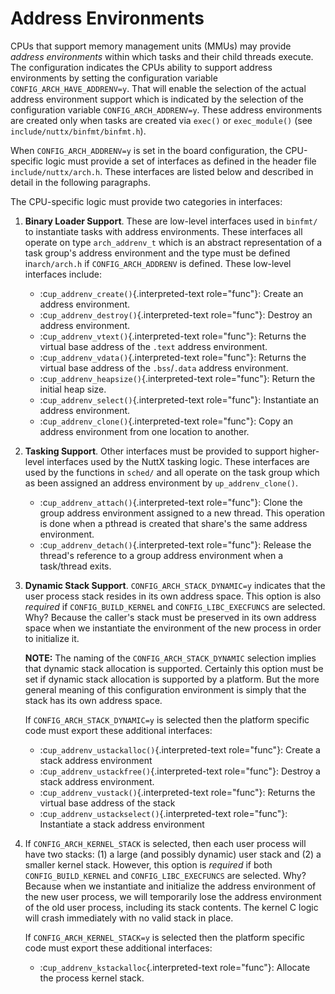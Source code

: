 Address Environments
====================

CPUs that support memory management units (MMUs) may provide *address
environments* within which tasks and their child threads execute. The
configuration indicates the CPUs ability to support address environments
by setting the configuration variable `CONFIG_ARCH_HAVE_ADDRENV=y`. That
will enable the selection of the actual address environment support
which is indicated by the selection of the configuration variable
`CONFIG_ARCH_ADDRENV=y`. These address environments are created only
when tasks are created via `exec()` or `exec_module()` (see
`include/nuttx/binfmt/binfmt.h`).

When `CONFIG_ARCH_ADDRENV=y` is set in the board configuration, the
CPU-specific logic must provide a set of interfaces as defined in the
header file `include/nuttx/arch.h`. These interfaces are listed below
and described in detail in the following paragraphs.

The CPU-specific logic must provide two categories in interfaces:

1.  **Binary Loader Support**. These are low-level interfaces used in
    `binfmt/` to instantiate tasks with address environments. These
    interfaces all operate on type `arch_addrenv_t` which is an abstract
    representation of a task group\'s address environment and the type
    must be defined in`arch/arch.h` if `CONFIG_ARCH_ADDRENV` is defined.
    These low-level interfaces include:

    -   :c`up_addrenv_create()`{.interpreted-text role="func"}: Create
        an address environment.
    -   :c`up_addrenv_destroy()`{.interpreted-text role="func"}: Destroy
        an address environment.
    -   :c`up_addrenv_vtext()`{.interpreted-text role="func"}: Returns
        the virtual base address of the `.text` address environment.
    -   :c`up_addrenv_vdata()`{.interpreted-text role="func"}: Returns
        the virtual base address of the `.bss`/`.data` address
        environment.
    -   :c`up_addrenv_heapsize()`{.interpreted-text role="func"}: Return
        the initial heap size.
    -   :c`up_addrenv_select()`{.interpreted-text role="func"}:
        Instantiate an address environment.
    -   :c`up_addrenv_clone()`{.interpreted-text role="func"}: Copy an
        address environment from one location to another.

2.  **Tasking Support**. Other interfaces must be provided to support
    higher-level interfaces used by the NuttX tasking logic. These
    interfaces are used by the functions in `sched/` and all operate on
    the task group which as been assigned an address environment by
    `up_addrenv_clone()`.

    -   :c`up_addrenv_attach()`{.interpreted-text role="func"}: Clone
        the group address environment assigned to a new thread. This
        operation is done when a pthread is created that share\'s the
        same address environment.
    -   :c`up_addrenv_detach()`{.interpreted-text role="func"}: Release
        the thread\'s reference to a group address environment when a
        task/thread exits.

3.  **Dynamic Stack Support**. `CONFIG_ARCH_STACK_DYNAMIC=y` indicates
    that the user process stack resides in its own address space. This
    option is also *required* if `CONFIG_BUILD_KERNEL` and
    `CONFIG_LIBC_EXECFUNCS` are selected. Why? Because the caller\'s
    stack must be preserved in its own address space when we instantiate
    the environment of the new process in order to initialize it.

    **NOTE:** The naming of the `CONFIG_ARCH_STACK_DYNAMIC` selection
    implies that dynamic stack allocation is supported. Certainly this
    option must be set if dynamic stack allocation is supported by a
    platform. But the more general meaning of this configuration
    environment is simply that the stack has its own address space.

    If `CONFIG_ARCH_STACK_DYNAMIC=y` is selected then the platform
    specific code must export these additional interfaces:

    -   :c`up_addrenv_ustackalloc()`{.interpreted-text role="func"}:
        Create a stack address environment
    -   :c`up_addrenv_ustackfree()`{.interpreted-text role="func"}:
        Destroy a stack address environment.
    -   :c`up_addrenv_vustack()`{.interpreted-text role="func"}: Returns
        the virtual base address of the stack
    -   :c`up_addrenv_ustackselect()`{.interpreted-text role="func"}:
        Instantiate a stack address environment

4.  If `CONFIG_ARCH_KERNEL_STACK` is selected, then each user process
    will have two stacks: (1) a large (and possibly dynamic) user stack
    and (2) a smaller kernel stack. However, this option is *required*
    if both `CONFIG_BUILD_KERNEL` and `CONFIG_LIBC_EXECFUNCS` are
    selected. Why? Because when we instantiate and initialize the
    address environment of the new user process, we will temporarily
    lose the address environment of the old user process, including its
    stack contents. The kernel C logic will crash immediately with no
    valid stack in place.

    If `CONFIG_ARCH_KERNEL_STACK=y` is selected then the platform
    specific code must export these additional interfaces:

    -   :c`up_addrenv_kstackalloc`{.interpreted-text role="func"}:
        Allocate the process kernel stack.
